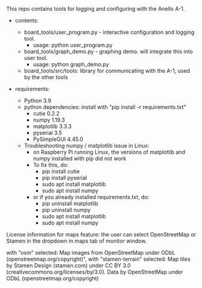 This repo contains tools for logging and configuring with the Anello A-1.

- contents:
    - board_tools/user_program.py  - interactive configuration and logging tool.
        - usage: python user_program.py
    - board_tools/graph_demo.py - graphing demo. will integrate this into user tool.
        - usage: python graph_demo.py
    - board_tools/src/tools: library for communicating with the A-1, used by the other tools

- requirements:
    - Python 3.9
    - python dependencies: install with "pip install -r requirements.txt"
        - cutie 0.2.2
        - numpy 1.19.3
        - matplotlib 3.3.3
        - pyserial 3.5
        - PySimpleGUI 4.45.0
    - Troubleshooting numpy / matplotlib issue in Linux:
        - on Raspberry Pi running Linux, the versions of matplotlib and numpy installed with pip did not work
        - To fix this, do:
            - pip install cutie
            - pip install pyserial
            - sudo apt install matplotlib
            - sudo apt install numpy
        - or if you already installed requirements.txt, do:
            - pip uninstall matplotlib
            - pip uninstall numpy
            - sudo apt install matplotlib
            - sudo apt install numpy

License information for maps feature: the user can select OpenStreetMap or Stamen in the dropdown in maps tab of monitor window.

with "osm" selected: Map images from OpenStreetMap under ODbL (openstreetmap.org/copyright)",
with "stamen-terrain" selected: Map tiles by Stamen Design (stamen.com) under CC BY 3.0 (creativecommons.org/licenses/by/3.0). Data by OpenStreetMap under ODbL (openstreetmap.org/copyright)
